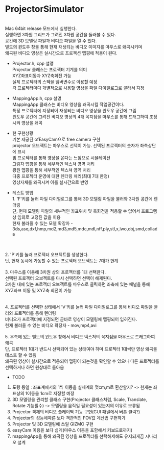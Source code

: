 # ProjectorSimulator

<br>Mac 64bit release 모드에서 실행한다.
<br>실행하면 3차원 그리드가 그려진 3차원 공간을 둘러볼 수 있다.
<br>공간에 3D 모델링 파일과 비디오 파일을 열 수 있다.
<br>별도의 윈도우 창을 통해 현재 재생되는 비디오 이미지를 마우스로 왜곡시키며
<br>왜곡된 비디오 영상은 실시간으로 프로젝션 맵핑에 적용이 된다.</br>

- Projector.h, cpp 설명
<br>Projector 클래스는 프로젝터 기계를 의미
<br>XYZ좌표이동과 XYZ축회전 가능
<br>실제 프로젝터의 스펙을 멤버변수로 이용할 예정
<br>각 프로젝터마다 개별적으로 사용할 영상을 파일 다이얼로그로 골라서 지정</br>

- MappingApp.h, cpp 설명
<br>MappingApp 클래스는 비디오 영상을 왜곡시킬 작업공간이다.
<br>특정 프로젝터에 지정되어 재생되는 비디오 영상을 윈도우 공간에 그림
<br>윈도우 공간에 그려진 비디오 영상의 4개 꼭지점을 마우스를 통해 드래그하여 조정시켜 영상을 왜곡</br>

- 현 구현상황
<br>기본 제공된 ofEasyCam으로 free camera 구현
<br>projector 오브젝트는 마우스로 선택이 가능. 선택된 프로젝터의 숫자가 좌측상단에 표시
<br>빔 프로젝터를 통해 영상을 쏜다는 느낌으로 시뮬레이션
<br>그림자 맵핑을 통해 세부적인 텍스쳐 영역 처리
<br>광원 맵핑을 통해 세부적인 텍스쳐 영역 처리
<br>다중 프로젝터 운영에 대한 렌더링 처리(최대 7대 한정)
<br>영상자체를 왜곡시켜 이를 실시간으로 반영</br>

- 테스트 방법
<br>1. 'F'키를 눌러 파일 다이얼로그를 통해 3D 모델링 파일을 불러와 3차원 공간에 렌더링
<br>    단, 현재 모델링 파일의 세부적인 좌표위치 및 축회전을 적용할 수 없어서 프로그램상 임의로 고정된 값을 이용
<br>    현재 불러올 수 있는 모델 확장자 - 3ds,ase,dxf,hmp,md2,md3,md5,mdc,mdl,nff,ply,stl,x,lwo,obj,smd,collada
<br>
<br>2. 'P'키를 눌러 프로젝터 오브젝트를 생성한다.
<br>    단, 현재 동시에 가동할 수 있는 프로젝터 오브젝트는 7대가 한계
<br>
<br>3. 마우스를 이용해 3차원 상의 프로젝터를 1대 선택한다.
<br>   선택된 프로젝터 오브젝트를 다시 선택하면 선택이 해제된다.
<br>   3차원 내에 있는 프로젝터 오브젝트를 마우스로 클릭하면 좌측에 있는 패널을 통해 XYZ좌표 이동 및 XYZ축 회전이 가능</br>
<br>
<br>4. 프로젝터를 선택한 상태에서 'V'키를 눌러 파일 다이얼로그를 통해 비디오 파일을 불러와 프로젝터를 통해 렌더링
<br>    비디오가 프로젝터에 지정되면 곧바로 영상이 모델링에 맵핑되어 입혀진다.
<br>    현재 불러올 수 있는 비디오 확장자 - mov,mp4,avi
<br>
<br>5. 우측에 있는 별도의 윈도우 창에서 비디오 텍스쳐의 꼭지점을 마우스로 드래그하여 왜곡
<br>   단, 프로젝터 1대가 반드시 선택되어 있는 상태여야 하며 프로젝터 1대씩만 영상 왜곡을 테스트 할 수 있음
<br>   왜곡된 영상이 실시간으로 적용되어 맵핑이 되는것을 확인할 수 있으나 다른 프로젝터를 선택하거나 하면 원상태로 돌아옴</br>

- TODO
1. 도량 통일 : 좌표계에서의 1씩 이동을 실세계의 몇cm,m로 환산할지? -> 현재는 좌표상의 1이동을 1cm로 지정할 예정
2. 3D 모델링을 관리할 클래스 구현(Projector 클래스처럼, Scale, Translate, Rotate 기능필수) -> 모델링을 움직일 필요성이 있는지의 이유로 보류됨
3. Projector 객체의 비디오 플레이백 기능 구현(GUI 패널에서 버튼 클릭?)
4. Projector의 성능에따른 보다 객관적인 FOV값 계산법 구현하기
5. Projector 및 3D 모델링에 쓰일 GIZMO 구현
6. easyCam 이용을 보다 쉽게(마우스 이동을 포함해서 키보드로까지)
7. mappingApp을 통해 왜곡된 영상을 프로젝터를 선택해제해도 유지되게끔 시나리오 설계
